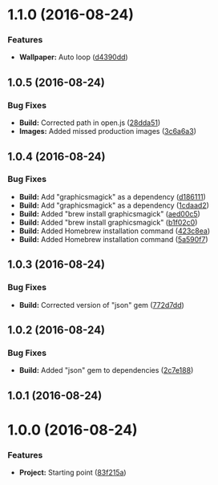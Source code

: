 <a name="1.1.0"></a>
# 1.1.0 (2016-08-24)


### Features

* **Wallpaper:** Auto loop ([d4390dd](https://github.com/danielametodieva/danielametodieva.github.io/commit/d4390dd))



<a name="1.0.5"></a>
## 1.0.5 (2016-08-24)


### Bug Fixes

* **Build:** Corrected path in open.js ([28dda51](https://github.com/danielametodieva/danielametodieva.github.io/commit/28dda51))
* **Images:** Added missed production images ([3c6a6a3](https://github.com/danielametodieva/danielametodieva.github.io/commit/3c6a6a3))



<a name="1.0.4"></a>
## 1.0.4 (2016-08-24)


### Bug Fixes

* **Build:** Add "graphicsmagick" as a dependency ([d186111](https://github.com/danielametodieva/danielametodieva.github.io/commit/d186111))
* **Build:** Add "graphicsmagick" as a dependency ([1cdaad2](https://github.com/danielametodieva/danielametodieva.github.io/commit/1cdaad2))
* **Build:** Added "brew install graphicsmagick" ([aed00c5](https://github.com/danielametodieva/danielametodieva.github.io/commit/aed00c5))
* **Build:** Added "brew install graphicsmagick" ([b1f02c0](https://github.com/danielametodieva/danielametodieva.github.io/commit/b1f02c0))
* **Build:** Added Homebrew installation command ([423c8ea](https://github.com/danielametodieva/danielametodieva.github.io/commit/423c8ea))
* **Build:** Added Homebrew installation command ([5a590f7](https://github.com/danielametodieva/danielametodieva.github.io/commit/5a590f7))



<a name="1.0.3"></a>
## 1.0.3 (2016-08-24)


### Bug Fixes

* **Build:** Corrected version of "json" gem ([772d7dd](https://github.com/danielametodieva/danielametodieva.github.io/commit/772d7dd))



<a name="1.0.2"></a>
## 1.0.2 (2016-08-24)


### Bug Fixes

* **Build:** Added "json" gem to dependencies ([2c7e188](https://github.com/danielametodieva/danielametodieva.github.io/commit/2c7e188))



<a name="1.0.1"></a>
## 1.0.1 (2016-08-24)



<a name="1.0.0"></a>
# 1.0.0 (2016-08-24)


### Features

* **Project:** Starting point ([83f215a](https://github.com/danielametodieva/danielametodieva.github.io/commit/83f215a))



